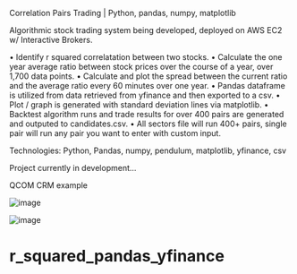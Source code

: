 Correlation Pairs Trading | Python, pandas, numpy, matplotlib

Algorithmic stock trading system being developed, deployed on AWS EC2 w/ Interactive Brokers.

• Identify r squared correlatation between two stocks.
• Calculate the one year average ratio between stock prices over the course of a year, over 1,700 data points.
• Calculate and plot the spread between the current ratio and the average ratio every 60 minutes over one year.
• Pandas dataframe is utilized from data retrieved from yfinance and then exported to a csv.
• Plot / graph is generated with standard deviation lines via matplotlib.
• Backtest algorithm runs and trade results for over 400 pairs are generated and outputed to candidates.csv.
• All sectors file will run 400+ pairs, single pair will run any pair you want to enter with custom input.

Technologies: Python, Pandas, numpy, pendulum, matplotlib, yfinance, csv

Project currently in development...

QCOM CRM example  
  
![image](https://user-images.githubusercontent.com/98496684/222924787-d9da8184-33d0-4070-9ab3-f97452cd9a19.png)
  
![image](https://user-images.githubusercontent.com/98496684/222924771-85fb2b83-b982-4c0a-b80d-f29fae698f84.png)

# r_squared_pandas_yfinance
